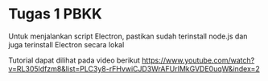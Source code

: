 # Tugas 1 PBKK

Untuk menjalankan script Electron, pastikan sudah terinstall node.js dan juga terinstall Electron secara lokal

Tutorial dapat dilihat pada video berikut https://www.youtube.com/watch?v=RL305ldfzm8&list=PLC3y8-rFHvwiCJD3WrAFUrIMkGVDE0uqW&index=2
